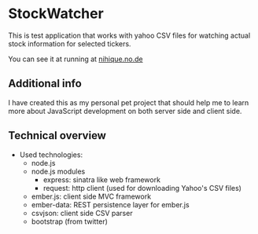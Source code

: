 # StockWatcher

This is test application that works with yahoo CSV files for watching actual stock information for selected tickers.

You can see it at running at [nihique.no.de](http://nihique.no.de)

## Additional info

I have created this as my personal pet project that should help me to learn more about JavaScript development on both server side and client side.

## Technical overview

- Used technologies:
    - node.js
    - node.js modules
      - express: sinatra like web framework
      - request: http client (used for downloading Yahoo's CSV files)
    - ember.js: client side MVC framework
    - ember-data: REST persistence layer for ember.js
    - csvjson: client side CSV parser
    - bootstrap (from twitter)
